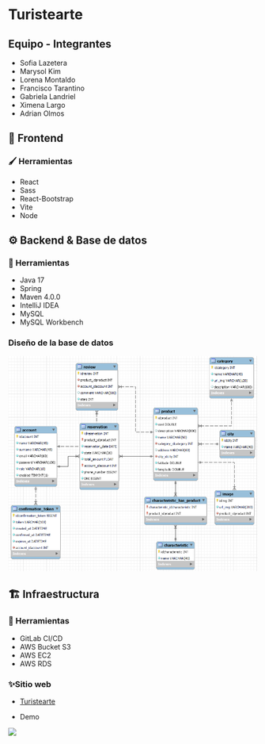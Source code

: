 # Turistearte

## Equipo - Integrantes
 - Sofia Lazetera
 - Marysol Kim
 - Lorena Montaldo
 - Francisco Tarantino
 - Gabriela Landriel
 - Ximena Largo
  - Adrian Olmos

## 🎨 Frontend
### 🖌 Herramientas 
 - React
 - Sass
 - React-Bootstrap
 - Vite
 - Node


## ⚙ Backend & Base de datos
### 🔧 Herramientas 
 - Java 17
 - Spring
 - Maven 4.0.0
 - IntelliJ IDEA
 - MySQL
 - MySQL Workbench

### Diseño de la base de datos 
<img src="https://github.com/ShiroVEVO/ShiroVEVO/blob/d7a168fc88428a750550dace3f631320aebd5b50/public_Images/DER.PNG"/>

## 🏗 Infraestructura
### 🔨 Herramientas 
 - GitLab CI/CD
 - AWS Bucket S3
 - AWS EC2
 - AWS RDS

### ✨Sitio web
- [Turistearte](http://turistearte-frontend.s3-website.us-east-2.amazonaws.com/home)

- Demo
<img src="https://github.com/ShiroVEVO/ShiroVEVO/blob/d7a168fc88428a750550dace3f631320aebd5b50/public_Images/demo-turistearte.gif" />

